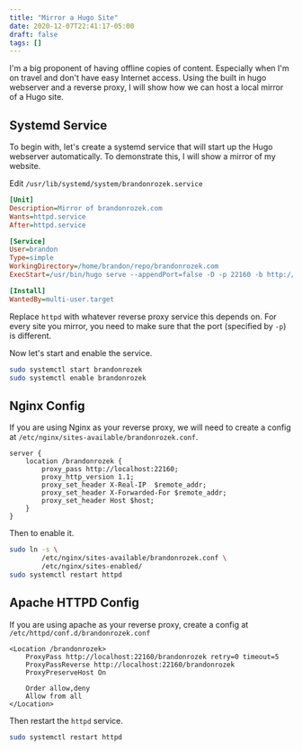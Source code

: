 ```yaml
---
title: "Mirror a Hugo Site"
date: 2020-12-07T22:41:17-05:00
draft: false
tags: []
---
```


I'm a big proponent of having offline copies of content. Especially when I'm on travel and don't have easy Internet access. Using the built in hugo webserver and a reverse proxy, I will show how we can host a local mirror of a Hugo site.

## Systemd Service

To begin with, let's create a systemd service that will start up the Hugo webserver automatically. To demonstrate this, I will show a mirror of my website.

Edit `/usr/lib/systemd/system/brandonrozek.service`

```ini
[Unit]
Description=Mirror of brandonrozek.com
Wants=httpd.service
After=httpd.service

[Service]
User=brandon
Type=simple
WorkingDirectory=/home/brandon/repo/brandonrozek.com
ExecStart=/usr/bin/hugo serve --appendPort=false -D -p 22160 -b http://localhost/brandonrozek

[Install]
WantedBy=multi-user.target
```

Replace `httpd` with whatever reverse proxy service this depends on. For every site you mirror, you need to make sure that the port (specified by `-p`) is different. 

Now let's start and enable the service.

```bash
sudo systemctl start brandonrozek
sudo systemctl enable brandonrozek
```

## Nginx Config

If you are using Nginx as your reverse proxy, we will need to create a config at `/etc/nginx/sites-available/brandonrozek.conf`.

```nginx
server {
    location /brandonrozek {
        proxy_pass http://localhost:22160;
        proxy_http_version 1.1;
        proxy_set_header X-Real-IP  $remote_addr;
        proxy_set_header X-Forwarded-For $remote_addr; 
        proxy_set_header Host $host;
    }
}
```

Then to enable it.

```bash
sudo ln -s \
        /etc/nginx/sites-available/brandonrozek.conf \
        /etc/nginx/sites-enabled/
sudo systemctl restart httpd
```

## Apache HTTPD Config

If you are using apache as your reverse proxy, create a config at `/etc/httpd/conf.d/brandonrozek.conf`

```
<Location /brandonrozek>
    ProxyPass http://localhost:22160/brandonrozek retry=0 timeout=5
    ProxyPassReverse http://localhost:22160/brandonrozek
    ProxyPreserveHost On

    Order allow,deny
    Allow from all
</Location>
```

Then restart the `httpd` service.

```bash
sudo systemctl restart httpd
```

